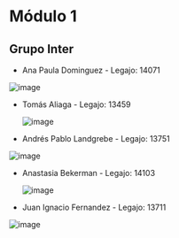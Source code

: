 # Módulo 1
## Grupo Inter
* Ana Paula Dominguez - Legajo: 14071

![image](https://github.com/user-attachments/assets/1e5605cd-7285-4233-9732-465fcb35138e)

  
* Tomás Aliaga - Legajo: 13459

  ![image](https://github.com/user-attachments/assets/328d5558-544d-4dac-aff6-02f55f61427b)


* Andrés Pablo Landgrebe - Legajo: 13751

![image](https://github.com/user-attachments/assets/287cd520-c2bd-439a-b179-6a36113eba14)


  
* Anastasia Bekerman - Legajo: 14103

   ![image](https://github.com/user-attachments/assets/870c3651-030f-4a81-875f-a9879e58a071)


* Juan Ignacio Fernandez - Legajo: 13711

![image](https://github.com/user-attachments/assets/a8a9ae1b-df50-4b71-98ae-19b2ca72b3fb)

